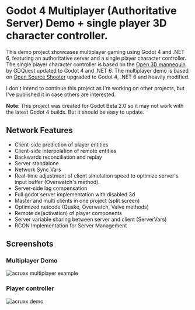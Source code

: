 # Godot 4 Multiplayer (Authoritative Server) Demo + single player 3D character controller.

This demo project showcases multiplayer gaming using Godot 4 and .NET 6, featuring an authoritative server and a single player character controller. The single player character controller is based on the [Open 3D mannequin](https://github.com/GDQuest/godot-3d-mannequin) by GDQuest updated to Godot 4 and .NET 6. The multiplayer demo is based on [Open Source Shooter](https://git.join-striked.com/striked-gaming/open-source-shooter) upgraded to Godot 4, .NET 6 and heavily modified.

I don't intend to continue this project as I'm working on other projects, but I've published it in case others are interested.

**Note**: This project was created for Godot Beta 2.0 so it may not work with the latest Godot 4 builds. But it should be easy to update.

## Network Features

- Client-side prediction of player entities
- Client-side interpolation of remote entities
- Backwards reconciliation and replay
- Server standalone
- Network Sync Vars
- Real-time adjustment of client simulation speed to optimize server's input buffer (Overwatch's method).
- Server-side lag compensation
- Full godot server implementation with disabled 3d
- Master and multi clients in one project (split screen)
- Optimized netcode (Quake, Overwatch, Valve methods)
- Remote de(activation) of player components
- Server variable sharing between server and client (ServerVars)
- RCON Implementation for Server Management

## Screenshots

### Multiplayer Demo

![acruxx multiplayer example](.docs/assets/acruxx-multiplayer-demo.gif)

### Player controller

![acruxx demo](.docs/assets/acruxx-player-demo.gif)